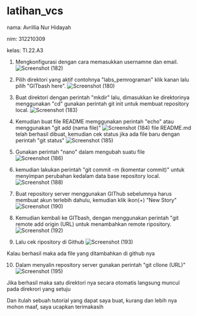 # latihan_vcs

nama: Avrillia Nur Hidayah

nim: 312210309

kelas: TI.22.A3

1. Mengkonfigurasi dengan cara memasukkan usernamne dan email.
![Screenshot (182)](https://user-images.githubusercontent.com/115686359/195774568-3c95c9b0-3b8d-4823-a3b9-77b0eeadf843.png)

2. Pilih direktori yang aktif contohnya "labs_pemrograman" klik kanan lalu pilih "GITbash here".
![Screenshot (180)](https://user-images.githubusercontent.com/115686359/195775380-e579b84b-e601-419c-ba5e-29d5abb3e1b5.png)

3. Buat direktori dengan perintah "mkdir" lalu, dimasukkan ke direktorinya menggunakan "cd" gunakan perintah git init untuk membuat repository local.
![Screenshot (183)](https://user-images.githubusercontent.com/115686359/195776706-f01d7341-e4ed-4c70-989f-aa18af4ba7db.png)

4. Kemudian buat file README memggunakan perintah "echo" atau menggunakan "git add (nama file)"
![Screenshot (184)](https://user-images.githubusercontent.com/115686359/195778258-a4a3a457-e885-436a-a6aa-d800fdaa1768.png)
file README.md telah berhasil dibuat, kemudian cek status jika ada file baru dengan perintah "git status"
![Screenshot (185)](https://user-images.githubusercontent.com/115686359/195779033-74e536b8-1628-4dc6-ad8d-3fc3dbbafb58.png)


5. Gunakan perintah "nano" dalam mengubah suatu file
![Screenshot (186)](https://user-images.githubusercontent.com/115686359/195779938-9e497977-d3c4-4eb6-a9fa-859df9e26834.png)

6. kemudian lakukan perintah "git commit -m (komentar commit)" untuk menyimpan perubahan kedalam data base repository local.
![Screenshot (188)](https://user-images.githubusercontent.com/115686359/195780941-956828bb-e015-49b0-b0b9-16d636345630.png)

7. Buat repository server menggunakan GIThub sebelumnya harus membuat akun terlebih dahulu, kemudian klik ikon(+) "New Story"
![Screenshot (190)](https://user-images.githubusercontent.com/115686359/195782306-be98a5f7-fd85-4c55-a223-05f3a66f0f7b.png)

8. Kemudian kembali ke GITbash, dengan menggunakan perintah "git remote add origin (URL) untuk menambahkan remote ripository.
![Screenshot (192)](https://user-images.githubusercontent.com/115686359/195784099-bed376bc-53d9-4ea0-b86e-6e7ad49be7bf.png)

9. Lalu cek ripository di Github 
![Screenshot (193)](https://user-images.githubusercontent.com/115686359/195786053-a11d81a9-f35f-4943-a542-24987f2f91af.png)

Kalau berhasil maka ada file yang ditambahkan di github nya

10. Dalam menyalin repository server gunakan perintah "git cllone (URL)"
![Screenshot (195)](https://user-images.githubusercontent.com/115686359/195787353-f4bc5918-3f3b-40cd-a7a4-99a77155e1ae.png)

Jika berhasil maka satu direktori nya secara otomatis langsung muncul pada direkrori yang setuju

Dan itulah sebuah tutorial yang dapat saya buat, kurang dan lebih nya mohon maaf, saya ucapkan terimakasih
